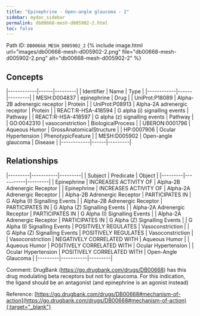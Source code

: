 ```yaml
---
title: "Epinephrine - Open-angle glaucoma - 2"
sidebar: mydoc_sidebar
permalink: db00668-mesh-d005902-2.html
toc: false 
---
```



Path ID: `DB00668_MESH_D005902_2`
{% include image.html url="images/db00668-mesh-d005902-2.png" file="db00668-mesh-d005902-2.png" alt="db00668-mesh-d005902-2" %}

## Concepts

|------------|------|---------|
| Identifier | Name | Type    |
|------------|------|---------|
| MESH:D004837 | epinephrine | Drug |
| UniProt:P18089 | Alpha-2B adrenergic receptor | Protein |
| UniProt:P08913 | Alpha-2A adrenergic receptor | Protein |
| REACT:R-HSA-418594 | G alpha (i) signalling events | Pathway |
| REACT:R-HSA-418597 | G alpha (z) signalling events | Pathway |
| GO:0042310 | vasoconstriction | BiologicalProcess |
| UBERON:0001796 | Aqueous Humor | GrossAnatomicalStructure |
| HP:0007906 | Ocular Hypertension | PhenotypicFeature |
| MESH:D005902 | Open-angle glaucoma | Disease |
|------------|------|---------|

## Relationships

|---------|-----------|---------|
| Subject | Predicate | Object  |
|---------|-----------|---------|
| Epinephrine | INCREASES ACTIVITY OF | Alpha-2B Adrenergic Receptor |
| Epinephrine | INCREASES ACTIVITY OF | Alpha-2A Adrenergic Receptor |
| Alpha-2B Adrenergic Receptor | PARTICIPATES IN | G Alpha (I) Signalling Events |
| Alpha-2B Adrenergic Receptor | PARTICIPATES IN | G Alpha (Z) Signalling Events |
| Alpha-2A Adrenergic Receptor | PARTICIPATES IN | G Alpha (I) Signalling Events |
| Alpha-2A Adrenergic Receptor | PARTICIPATES IN | G Alpha (Z) Signalling Events |
| G Alpha (I) Signalling Events | POSITIVELY REGULATES | Vasoconstriction |
| G Alpha (Z) Signalling Events | POSITIVELY REGULATES | Vasoconstriction |
| Vasoconstriction | NEGATIVELY CORRELATED WITH | Aqueous Humor |
| Aqueous Humor | POSITIVELY CORRELATED WITH | Ocular Hypertension |
| Ocular Hypertension | POSITIVELY CORRELATED WITH | Open-Angle Glaucoma |
|---------|-----------|---------|

Comment: DrugBank (https://go.drugbank.com/drugs/DB00668) has this drug modulating beta receptors but not for glaucoma. For this indication, the ligand should be an antagonist (and epinephrine is an agonist instead)

Reference: [https://go.drugbank.com/drugs/DB00668#mechanism-of-action](https://go.drugbank.com/drugs/DB00668#mechanism-of-action){:target="_blank"}